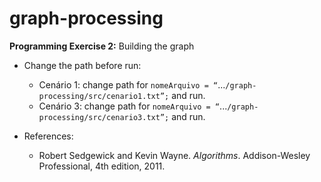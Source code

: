 # graph-processing

**Programming Exercise 2:** Building the graph

* Change the path before run:

  * Cenário 1: change path for `nomeArquivo = “`...`/graph-processing/src/cenario1.txt”;` and run.
  * Cenário 3: change path for `nomeArquivo = “`...`/graph-processing/src/cenario3.txt”;` and run.

* References:
  * Robert Sedgewick and Kevin Wayne. *Algorithms*. Addison-Wesley Professional, 4th edition, 2011.
